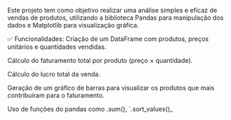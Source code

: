 Este projeto tem como objetivo realizar uma análise simples e eficaz de vendas de produtos, utilizando a biblioteca Pandas para manipulação dos dados e Matplotlib para visualização gráfica.

✅ Funcionalidades:
Criação de um DataFrame com produtos, preços unitários e quantidades vendidas.

Cálculo do faturamento total por produto (preço × quantidade).

Cálculo do lucro total da venda.

Geração de um gráfico de barras para visualizar os produtos que mais contribuíram para o faturamento.

Uso de funções do pandas como .sum(), `.sort_values()_

